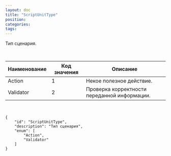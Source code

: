 ```yaml
---
layout: doc
title: "ScriptUnitType"
position: 
categories: 
tags: 
---
```


Тип сценария.

 

|Наименование|Код значения|Описание|
|------------|------------|--------|
|Action|1|Некое полезное действие.|
|Validator|2|Проверка корректности переданной информации.|

    

```
{
	"id": "ScriptUnitType",
	"description": "Тип сценария",
	"enum": [
		"Action",
		"Validator"
	]
}
```

 

 

